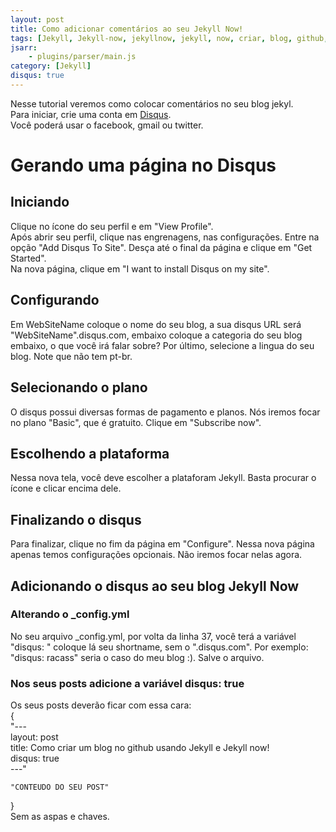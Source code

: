 ```yaml
---
layout: post
title: Como adicionar comentários ao seu Jekyll Now!
tags: [Jekyll, Jekyll-now, jekyllnow, jekyll, now, criar, blog, github, colocar, comentários, jekyll comentarios, disqus]
jsarr:
    - plugins/parser/main.js
category: [Jekyll]
disqus: true
---
```


Nesse tutorial veremos como colocar comentários no seu blog jekyl.  
Para iniciar, crie uma conta em [Disqus](https://disqus.com).  
Você poderá usar o facebook, gmail ou twitter.

# Gerando uma página no Disqus

## Iniciando

Clique no ícone do seu perfil e em "View Profile".  
Após abrir seu perfil, clique nas engrenagens, nas configurações. Entre na opção "Add Disqus To Site". Desça até o final da página e clique em "Get Started".  
Na nova página, clique em "I want to install Disqus on my site".

## Configurando  

Em WebSiteName coloque o nome do seu blog, a sua disqus URL será "WebSiteName".disqus.com, embaixo coloque a categoria do seu blog embaixo, o que você irá falar sobre?
Por último, selecione a lingua do seu blog. Note que não tem pt-br.  

## Selecionando o plano

O disqus possui diversas formas de pagamento e planos. Nós iremos focar no plano "Basic", que é gratuito. Clique em "Subscribe now".

## Escolhendo a plataforma

Nessa nova tela, você deve escolher a plataforam Jekyll. Basta procurar o ícone e clicar encima dele.

## Finalizando o disqus

Para finalizar, clique no fim da página em "Configure". Nessa nova página apenas temos configurações opcionais. Não iremos focar nelas agora.  

## Adicionando o disqus ao seu blog Jekyll Now

### Alterando o _config.yml

No seu arquivo _config.yml, por volta da linha 37, você terá a variável "disqus: " coloque lá seu shortname, sem o ".disqus.com". Por exemplo: "disqus: racass" seria o caso do meu blog :).
Salve o arquivo.  

### Nos seus posts adicione a variável disqus: true

Os seus posts deverão ficar com essa cara:  
{  
    "---  
    layout: post  
    title: Como criar um blog no github usando Jekyll e Jekyll now!  
    disqus: true  
    ---"
  
    "CONTEUDO DO SEU POST"  
}  
Sem as aspas e chaves.
